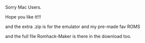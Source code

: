 Sorry Mac Users.





Hope you like it!!!


and the extra .zip is for the emulator and my pre-made fav ROMS


and the full file Romhack-Maker is there in the download too.
